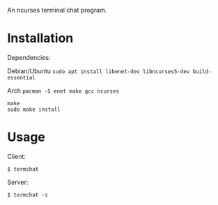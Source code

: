 An ncurses terminal chat program.

# Installation

Dependencies:

Debian/Ubuntu
`sudo apt install libenet-dev libncurses5-dev build-essential`

Arch
`pacman -S enet make gcc ncurses`

~~~
make
sudo make install
~~~

# Usage

Client:

`$ termchat`

Server:

`$ termchat -s`
